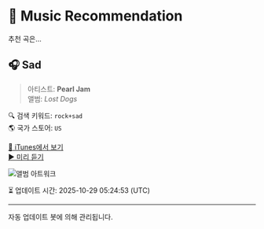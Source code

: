 
# 🎵 Music Recommendation

추천 곡은...

## 🎧 Sad  
> 아티스트: **Pearl Jam**  
> 앨범: _Lost Dogs_  

🔍 검색 키워드: `rock+sad`  
🌎 국가 스토어: `US`

[🔗 iTunes에서 보기](https://music.apple.com/us/album/sad/527179977?i=527179981&uo=4)  
[▶️ 미리 듣기](https://audio-ssl.itunes.apple.com/itunes-assets/AudioPreview115/v4/4e/20/3b/4e203b18-bfc4-5e2c-cb90-426611de4102/mzaf_8254894771220614688.plus.aac.p.m4a)

![앨범 아트워크](https://is1-ssl.mzstatic.com/image/thumb/Features124/v4/37/fc/b0/37fcb065-e8cc-9d2b-98dd-12eca02fa3e5/dj.tuokefaq.jpg/100x100bb.jpg)

⏳ 업데이트 시간: 2025-10-29 05:24:53 (UTC)

---
자동 업데이트 봇에 의해 관리됩니다.
